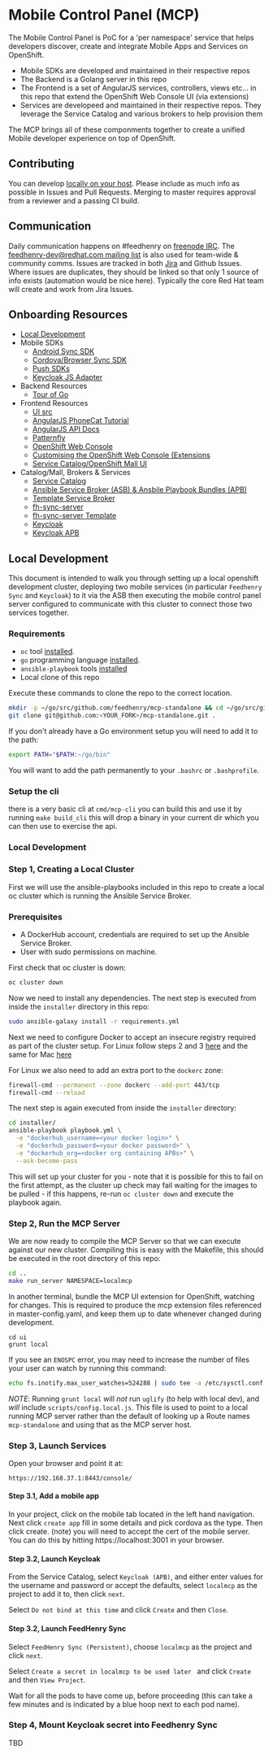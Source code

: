 # Mobile Control Panel (MCP)

The Mobile Control Panel is PoC for a 'per namespace' service that helps developers discover, create and integrate Mobile Apps and Services on OpenShift.

* Mobile SDKs are developed and maintained in their respective repos
* The Backend is a Golang server in this repo
* The Frontend is a set of AngularJS services, controllers, views etc... in this repo that extend the OpenShift Web Console UI (via extensions)
* Services are developeed and maintained in their respective repos. They leverage the Service Catalog and various brokers to help provision them

The MCP brings all of these componments together to create a unified Mobile developer experience on top of OpenShift.

## Contributing

You can develop [locally on your host](#local-development).
Please include as much info as possible in Issues and Pull Requests.
Merging to master requires approval from a reviewer and a passing CI build.

## Communication

Daily communication happens on #feedhenry on [freenode IRC](https://webchat.freenode.net/).
The [feedhenry-dev@redhat.com mailing list](http://feedhenry-dev.2363497.n4.nabble.com/) is also used for team-wide & community comms.
Issues are tracked in both [Jira](https://issues.jboss.org/secure/RapidBoard.jspa?rapidView=4143&view=planning.nodetail) and Github Issues. Where issues are duplicates, they should be linked so that only 1 source of info exists (automation would be nice here). Typically the core Red Hat team will create and work from Jira Issues.

## Onboarding Resources

* [Local Development](#local-development)
* Mobile SDKs
  * [Android Sync SDK](https://github.com/feedhenry/fh-sync-android)
  * [Cordova/Browser Sync SDK](https://github.com/feedhenry/fh-sync-js)
  * [Push SDKs](https://www.aerogear.org/docs/specs/#push)
  * [Keycloak JS Adapter](https://www.npmjs.com/package/keycloak-js)
* Backend Resources
  * [Tour of Go](https://tour.golang.org/welcome/1)
* Frontend Resources
  * [UI src](https://github.com/feedhenry/mcp-standalone/tree/master/ui)
  * [AngularJS PhoneCat Tutorial](https://docs.angularjs.org/tutorial)
  * [AngularJS API Docs](https://docs.angularjs.org/api)
  * [Patternfly](http://www.patternfly.org/)
  * [OpenShift Web Console](https://github.com/openshift/origin-web-console)
  * [Customising the OpenShift Web Console (Extensions](https://docs.openshift.com/container-platform/3.6/install_config/web_console_customization.html)
  * [Service Catalog/OpenShift Mall UI](https://github.com/openshift/origin-web-catalog)
* Catalog/Mall, Brokers & Services
  * [Service Catalog](https://docs.openshift.com/container-platform/3.6/architecture/service_catalog/index.html)
  * [Ansible Service Broker (ASB) & Ansbile Playbook Bundles (APB)](https://docs.openshift.com/container-platform/3.6/architecture/service_catalog/ansible_service_broker.html)
  * [Template Service Broker](https://docs.openshift.com/container-platform/3.6/architecture/service_catalog/template_service_broker.html)
  * [fh-sync-server](https://github.com/feedhenry/fh-sync-server)
  * [fh-sync-server Template](https://github.com/feedhenry/fh-sync-server/blob/master/fh-sync-server-DEVELOPMENT.yaml)
  * [Keycloak](https://github.com/keycloak/keycloak)
  * [Keycloak APB](https://github.com/feedhenry/keycloak-apb)

## Local Development

This document is intended to walk you through setting up a local openshift development cluster, deploying two mobile services (in particular `Feedhenry Sync` and `Keycloak`) to it via the ASB then executing the mobile control panel server configured to communicate with this cluster to connect those two services together.

### Requirements

- `oc` tool [installed](https://github.com/openshift/origin/releases/tag/v3.6.0).
- `go` programming language [installed](https://golang.org/dl/).
- `ansible-playbook` tools [installed](http://docs.ansible.com/ansible/latest/intro_installation.html)
- Local clone of this repo

Execute these commands to clone the repo to the correct location.
```sh
mkdir -p ~/go/src/github.com/feedhenry/mcp-standalone && cd ~/go/src/github.com/feedhenry/mcp-standalone
git clone git@github.com:<YOUR_FORK>/mcp-standalone.git .
```

If you don't already have a Go environment setup you will need to add it to the path:
```sh
export PATH="$PATH:~/go/bin"
```
You will want to add the path permanently to your `.bashrc` or `.bashprofile`.

### Setup the cli 

there is a very basic cli at ```cmd/mcp-cli``` you can build this and use it by running
``` make build_cli ``` this will drop a binary in your current dir which you can then use to exercise the api.


### Local Development
### Step 1, Creating a Local Cluster

First we will use the ansible-playbooks included in this repo to create a local oc cluster which is running the Ansible Service Broker. 

### Prerequisites

* A DockerHub account, credentials are required to set up the Ansible Service
Broker.
* User with sudo permissions on machine.

First check that oc cluster is down:
```sh
oc cluster down
```

Now we need to install any dependencies. The next step is executed from inside the `installer` directory in this repo:
```sh
sudo ansible-galaxy install -r requirements.yml
```

Next we need to configure Docker to accept an insecure registry required as part of the cluster setup.
For Linux follow steps 2 and 3 [here](https://github.com/openshift/origin/blob/master/docs/cluster_up_down.md#linux) and the same for Mac [here](https://github.com/openshift/origin/blob/master/docs/cluster_up_down.md#macos-with-docker-for-mac)

For Linux we also need to add an extra port to the `dockerc` zone:
```sh
firewall-cmd --permanent --zone dockerc --add-port 443/tcp
firewall-cmd --reload
```

The next step is again executed from inside the `installer` directory:
```sh
cd installer/
ansible-playbook playbook.yml \
  -e "dockerhub_username=<your docker login>" \
  -e "dockerhub_password=<your docker password>" \
  -e "dockerhub_org=<docker org containing APBs>" \
  --ask-become-pass
```

This will set up your cluster for you - note that it is possible for this to fail on the first attempt, as the cluster up check may fail waiting for the images to be pulled - if this happens, re-run `oc cluster down` and execute the playbook again.

### Step 2, Run the MCP Server

We are now ready to compile the MCP Server so that we can execute against our new cluster. Compiling this is easy with the Makefile, this should be executed in the root directory of this repo:
```sh
cd ..
make run_server NAMESPACE=localmcp
```

In another terminal, bundle the MCP UI extension for OpenShift, watching for changes.
This is required to produce the mcp extension files referenced in master-config.yaml, and keep them up to date whenever changed during development.

```
cd ui
grunt local
```
If you see an `ENOSPC` error, you may need to increase the number of files your user can watch by running this command:

```sh
echo fs.inotify.max_user_watches=524288 | sudo tee -a /etc/sysctl.conf && sudo sysctl -p
```

*NOTE*: Running `grunt local` will *not* run `uglify` (to help with local dev), and *will* include `scripts/config.local.js`. This file is used to point to a local running MCP server rather than the default of looking up a Route names `mcp-standalone` and using that as the MCP server host.

### Step 3, Launch Services

Open your browser and point it at:
```
https://192.168.37.1:8443/console/
```

#### Step 3.1, Add a mobile app

In your project, click on the mobile tab located in the left hand navigation. Next click ```create app``` fill in some details and pick cordova as the type. Then click create. (note) you will need to accept the cert of the mobile server. You can do this by hitting https://localhost:3001 in your browser.

#### Step 3.2, Launch Keycloak

From the Service Catalog, select `Keycloak (APB)`, and either enter values for the username and password or accept the defaults, select `localmcp` as the project to add it to, then click `next`.

Select `Do not bind at this time` and click `Create` and then `Close`.

#### Step 3.2, Launch FeedHenry Sync

Select `FeedHenry Sync (Persistent)`, choose `localmcp` as the project and click `next`.

Select `Create a secret in localmcp to be used later ` and click `Create` and then `View Project`.

Wait for all the pods to have come up, before proceeding (this can take a few minutes and is indicated by a blue hoop next to each pod name).

### Step 4, Mount Keycloak secret into Feedhenry Sync

TBD

